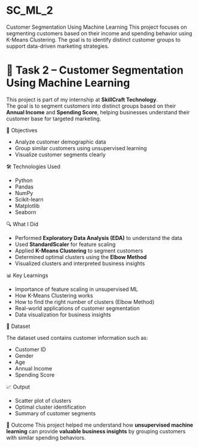 # SC_ML_2
Customer Segmentation Using Machine Learning This project focuses on segmenting customers based on their income and spending behavior using K-Means Clustering. The goal is to identify distinct customer groups to support data-driven marketing strategies.

# 🧠 Task 2 – Customer Segmentation Using Machine Learning

This project is part of my internship at **SkillCraft Technology**.  
The goal is to segment customers into distinct groups based on their **Annual Income** and **Spending Score**, helping businesses understand their customer base for targeted marketing.

 📌 Objectives

- Analyze customer demographic data
- Group similar customers using unsupervised learning
- Visualize customer segments clearly

 🛠️ Technologies Used

- Python
- Pandas
- NumPy
- Scikit-learn
- Matplotlib
- Seaborn

 🔍 What I Did

- Performed **Exploratory Data Analysis (EDA)** to understand the data
- Used **StandardScaler** for feature scaling
- Applied **K-Means Clustering** to segment customers
- Determined optimal clusters using the **Elbow Method**
- Visualized clusters and interpreted business insights

📊 Key Learnings

- Importance of feature scaling in unsupervised ML
- How K-Means Clustering works
- How to find the right number of clusters (Elbow Method)
- Real-world applications of customer segmentation
- Data visualization for business insights

📁 Dataset

The dataset used contains customer information such as:
- Customer ID
- Gender
- Age
- Annual Income
- Spending Score

📈 Output
- Scatter plot of clusters
- Optimal cluster identification
- Summary of customer segments

 🚀 Outcome
This project helped me understand how **unsupervised machine learning** can provide **valuable business insights** by grouping customers with similar spending behaviors.

